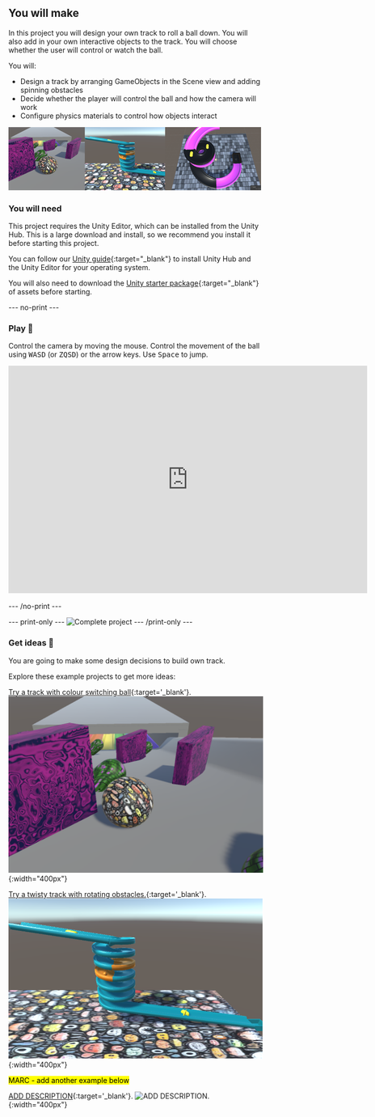 ## You will make

In this project you will design your own track to roll a ball down. You will also add in your own interactive objects to the track. You will choose whether the user will control or watch the ball. 

You will:

+ Design a track by arranging GameObjects in the Scene view and adding spinning obstacles
+ Decide whether the player will control the ball and how the camera will work
+ Configure physics materials to control how objects interact

![A strip of example project images.](images/final-strip.png)

### You will need

This project requires the Unity Editor, which can be installed from the Unity Hub. This is a large download and install, so we recommend you install it before starting this project.

You can follow our [Unity guide](https://projects.raspberrypi.org/en/projects/unity-guide){:target="_blank"} to install Unity Hub and the Unity Editor for your operating system.

You will also need to download the [Unity starter package](https://rpf.io/p/en/rainbow-run-go){:target="_blank"} of assets before starting.

--- no-print ---

### Play 🎡

Control the camera by moving the mouse. Control the movement of the ball using <kbd>WASD</kbd> (or <kbd>ZQSD</kbd>) or the arrow keys. Use <kbd>Space</kbd> to jump. 

<iframe allowtransparency="true" width="710" height="450" src="https://beckyfranks.github.io/TrackDesigner/" frameborder="0"></iframe>

--- /no-print ---

--- print-only ---
![Complete project](images/static-pink.png)
--- /print-only ---

### Get ideas 💭

You are going to make some design decisions to build own track.

Explore these example projects to get more ideas:

[Try a track with colour switching ball](https://libxx1.github.io/track){:target='_blank'}.
![A tunnel with rainbow coloured tracks leading down to a pink plane. Up the hill in the distance are obstacles made from cubes and capsules.](images/spinning-things.png){:width="400px"}

[Try a twisty track with rotating obstacles.](https://twistytrack.tracygardner1.repl.co/){:target='_blank'}.
![A twisty track with rotating obstacles and an orange ball rolling down it.](images/twisty-track-static.png){:width="400px"}

<mark>MARC - add another example below</mark>

[ADD DESCRIPTION](https://libxx1.github.io/bee){:target='_blank'}.
![ADD DESCRIPTION.](images/bee.png){:width="400px"}








